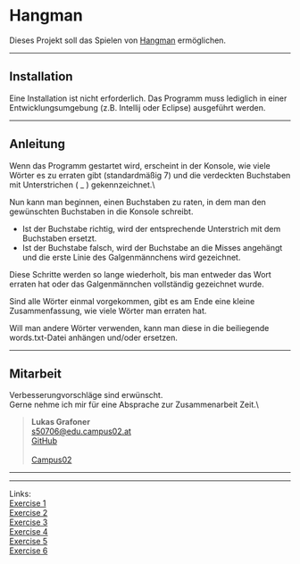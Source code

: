 # Hangman
Dieses Projekt soll das Spielen von [Hangman](https://de.wikipedia.org/wiki/Galgenmännchen) ermöglichen.

---

## Installation
Eine Installation ist nicht erforderlich. Das Programm muss lediglich in einer Entwicklungsumgebung (z.B. Intellij oder Eclipse) ausgeführt werden.

---

## Anleitung
Wenn das Programm gestartet wird, erscheint in der Konsole, wie viele Wörter es zu erraten gibt (standardmäßig 7) und die verdeckten Buchstaben mit Unterstrichen ( _ ) gekennzeichnet.\

Nun kann man beginnen, einen Buchstaben zu raten, in dem man den gewünschten Buchstaben in die Konsole schreibt. 
* Ist der Buchstabe richtig, wird der entsprechende Unterstrich mit dem Buchstaben ersetzt.
* Ist der Buchstabe falsch, wird der Buchstabe an die Misses angehängt und die erste Linie des Galgenmännchens wird gezeichnet.

Diese Schritte werden so lange wiederholt, bis man entweder das Wort erraten hat oder das Galgenmännchen vollständig gezeichnet wurde.

Sind alle Wörter einmal vorgekommen, gibt es am Ende eine kleine Zusammenfassung, wie viele Wörter man erraten hat.

Will man andere Wörter verwenden, kann man diese in die beiliegende words.txt-Datei anhängen und/oder ersetzen.

---

## Mitarbeit
Verbesserungvorschläge sind erwünscht.\
Gerne nehme ich mir für eine Absprache zur Zusammenarbeit Zeit.\

>**Lukas Grafoner**\
>s50706@edu.campus02.at\
>[GitHub](https://github.com/lukasgrafoner/bsd21_grafoner_lukas)\
> \
>[Campus02](https://www.campus02.at)
---

---
Links:\
[Exercise 1](/exercise1.md)\
[Exercise 2](/exercise2.md)\
[Exercise 3](/exercise3.md)\
[Exercise 4](/exercise4.md)\
[Exercise 5](/exercise5.md)\
[Exercise 6](/exercise6.md)